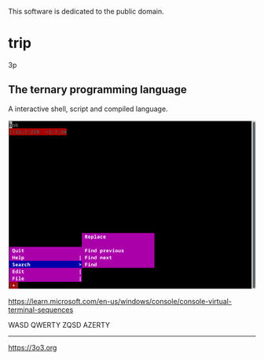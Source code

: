 This software is dedicated to the public domain.

# trip
3p

## The ternary programming language

A interactive shell, script and compiled language.

![edit](edit.png)

https://learn.microsoft.com/en-us/windows/console/console-virtual-terminal-sequences


WASD QWERTY
ZQSD AZERTY

***

https://3o3.org

